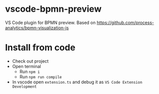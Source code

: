 # vscode-bpmn-preview

VS Code plugin for BPMN preview. 
Based on https://github.com/process-analytics/bpmn-visualization-js

# Install from code

* Check out project
* Open terminal
  * Run `npm i`
  * Run `npm run compile`
* In vscode open `extension.ts` and debug it as `VS Code Extension Development`